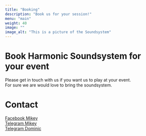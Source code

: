 ```yaml
---
title: "Booking"
description: "Book us for your session!"
menu: "main"
weight: 40
image: ""
image_alt: "This is a picture of the Soundsystem"
---
```

# Book Harmonic Soundsystem for your event

Please get in touch with us if you want us to play at your event. \
For sure we are would love to bring the soundsystem.

# Contact
[Facebook Mikey](https://www.facebook.com/profile.php?id=100004363576572) \
[Telegram Mikey](https://t.me/rasmikey) \
[Telegram Dominic](https://t.me/dhoessl)
